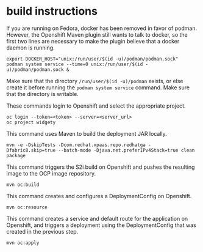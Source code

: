 # build instructions

If you are running on Fedora, docker has been removed in favor of podman. However, the Openshift Maven plugin still wants to talk to docker, so the first two lines are necessary to make the plugin believe that a docker daemon is running.

    export DOCKER_HOST="unix:/run/user/$(id -u)/podman/podman.sock"
    podman system service --time=0 unix:/run/user/$(id -u)/podman/podman.sock &
    
Make sure that the directory `/run/user/$(id -u)/podman` exists, or else create it before running the `podman system service` command. Make sure that the directory is writable.

These commands login to Openshift and select the appropriate project.

    oc login --token=<token> --server=<server_url>
    oc project widgety
    
This command uses Maven to build the deployment JAR locally.

    mvn -e -DskipTests -Dcom.redhat.xpaas.repo.redhatga -Dfabric8.skip=true --batch-mode -Djava.net.preferIPv4Stack=true clean package

This command triggers the S2i build on Openshift and pushes the resulting image to the OCP image repository.

    mvn oc:build

This command creates and configures a DeploymentConfig on Openshift.

    mvn oc:resource

This command creates a service and default route for the application on Openshift, and triggers a deployment using the DeploymentConfig that was created in the previous step.

    mvn oc:apply